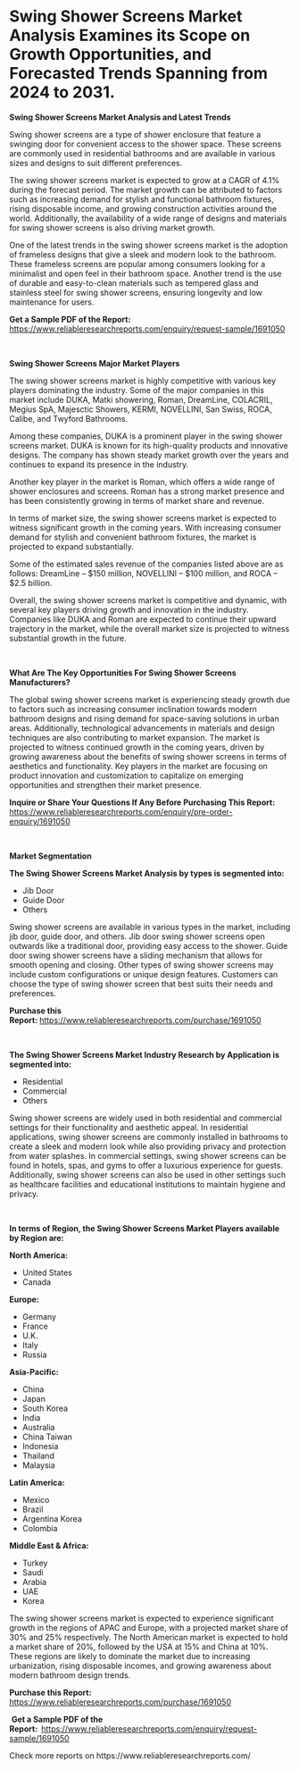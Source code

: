 <p><h1>Swing Shower Screens Market Analysis Examines its Scope on Growth Opportunities, and Forecasted Trends Spanning from 2024 to 2031.</h1></p><p><strong>Swing Shower Screens Market Analysis and Latest Trends</strong></p>
<p><p>Swing shower screens are a type of shower enclosure that feature a swinging door for convenient access to the shower space. These screens are commonly used in residential bathrooms and are available in various sizes and designs to suit different preferences.</p><p>The swing shower screens market is expected to grow at a CAGR of 4.1% during the forecast period. The market growth can be attributed to factors such as increasing demand for stylish and functional bathroom fixtures, rising disposable income, and growing construction activities around the world. Additionally, the availability of a wide range of designs and materials for swing shower screens is also driving market growth.</p><p>One of the latest trends in the swing shower screens market is the adoption of frameless designs that give a sleek and modern look to the bathroom. These frameless screens are popular among consumers looking for a minimalist and open feel in their bathroom space. Another trend is the use of durable and easy-to-clean materials such as tempered glass and stainless steel for swing shower screens, ensuring longevity and low maintenance for users.</p></p>
<p><strong>Get a Sample PDF of the Report:&nbsp;</strong> <a href="https://www.reliableresearchreports.com/enquiry/request-sample/1691050">https://www.reliableresearchreports.com/enquiry/request-sample/1691050</a></p>
<p>&nbsp;</p>
<p><strong>Swing Shower Screens Major Market Players</strong></p>
<p><p>The swing shower screens market is highly competitive with various key players dominating the industry. Some of the major companies in this market include DUKA, Matki showering, Roman, DreamLine, COLACRIL, Megius SpA, Majesctic Showers, KERMI, NOVELLINI, San Swiss, ROCA, Calibe, and Twyford Bathrooms.</p><p>Among these companies, DUKA is a prominent player in the swing shower screens market. DUKA is known for its high-quality products and innovative designs. The company has shown steady market growth over the years and continues to expand its presence in the industry.</p><p>Another key player in the market is Roman, which offers a wide range of shower enclosures and screens. Roman has a strong market presence and has been consistently growing in terms of market share and revenue.</p><p>In terms of market size, the swing shower screens market is expected to witness significant growth in the coming years. With increasing consumer demand for stylish and convenient bathroom fixtures, the market is projected to expand substantially.</p><p>Some of the estimated sales revenue of the companies listed above are as follows: DreamLine – $150 million, NOVELLINI – $100 million, and ROCA – $2.5 billion.</p><p>Overall, the swing shower screens market is competitive and dynamic, with several key players driving growth and innovation in the industry. Companies like DUKA and Roman are expected to continue their upward trajectory in the market, while the overall market size is projected to witness substantial growth in the future.</p></p>
<p>&nbsp;</p>
<p><strong>What Are The Key Opportunities For Swing Shower Screens Manufacturers?</strong></p>
<p><p>The global swing shower screens market is experiencing steady growth due to factors such as increasing consumer inclination towards modern bathroom designs and rising demand for space-saving solutions in urban areas. Additionally, technological advancements in materials and design techniques are also contributing to market expansion. The market is projected to witness continued growth in the coming years, driven by growing awareness about the benefits of swing shower screens in terms of aesthetics and functionality. Key players in the market are focusing on product innovation and customization to capitalize on emerging opportunities and strengthen their market presence.</p></p>
<p><strong>Inquire or Share Your Questions If Any Before Purchasing This Report:</strong> <a href="https://www.reliableresearchreports.com/enquiry/pre-order-enquiry/1691050">https://www.reliableresearchreports.com/enquiry/pre-order-enquiry/1691050</a></p>
<p>&nbsp;</p>
<p><strong>Market Segmentation</strong></p>
<p><strong>The Swing Shower Screens Market Analysis by types is segmented into:</strong></p>
<p><ul><li>Jib Door</li><li>Guide Door</li><li>Others</li></ul></p>
<p><p>Swing shower screens are available in various types in the market, including jib door, guide door, and others. Jib door swing shower screens open outwards like a traditional door, providing easy access to the shower. Guide door swing shower screens have a sliding mechanism that allows for smooth opening and closing. Other types of swing shower screens may include custom configurations or unique design features. Customers can choose the type of swing shower screen that best suits their needs and preferences.</p></p>
<p><strong>Purchase this Report:&nbsp;</strong><a href="https://www.reliableresearchreports.com/purchase/1691050">https://www.reliableresearchreports.com/purchase/1691050</a></p>
<p>&nbsp;</p>
<p><strong>The Swing Shower Screens Market Industry Research by Application is segmented into:</strong></p>
<p><ul><li>Residential</li><li>Commercial</li><li>Others</li></ul></p>
<p><p>Swing shower screens are widely used in both residential and commercial settings for their functionality and aesthetic appeal. In residential applications, swing shower screens are commonly installed in bathrooms to create a sleek and modern look while also providing privacy and protection from water splashes. In commercial settings, swing shower screens can be found in hotels, spas, and gyms to offer a luxurious experience for guests. Additionally, swing shower screens can also be used in other settings such as healthcare facilities and educational institutions to maintain hygiene and privacy.</p></p>
<p>&nbsp;</p>
<p><strong>In terms of Region, the Swing Shower Screens Market Players available by Region are:</strong></p>
<p>
    <p> <strong> North America: </strong>
        <ul>
            <li>United States</li>
            <li>Canada</li>
        </ul>
        </p> 
    <p> <strong> Europe: </strong>
        <ul>
            <li>Germany</li>
            <li>France</li>
            <li>U.K.</li>
            <li>Italy</li>
            <li>Russia</li>
        </ul>
        </p> 
    <p> <strong> Asia-Pacific: </strong>
        <ul>
            <li>China</li>
            <li>Japan</li>
            <li>South Korea</li>
            <li>India</li>
            <li>Australia</li>
            <li>China Taiwan</li>
            <li>Indonesia</li>
            <li>Thailand</li>
            <li>Malaysia</li>
        </ul>
        </p> 
    <p> <strong> Latin America: </strong>
        <ul>
            <li>Mexico</li>
            <li>Brazil</li>
            <li>Argentina Korea</li>
            <li>Colombia</li>
        </ul>
        </p> 
    <p> <strong> Middle East & Africa: </strong>
        <ul>
            <li>Turkey</li>
            <li>Saudi</li>
            <li>Arabia</li>
            <li>UAE</li>
            <li>Korea</li>
        </ul>
    </p>
    </p>
<p><p>The swing shower screens market is expected to experience significant growth in the regions of APAC and Europe, with a projected market share of 30% and 25% respectively. The North American market is expected to hold a market share of 20%, followed by the USA at 15% and China at 10%. These regions are likely to dominate the market due to increasing urbanization, rising disposable incomes, and growing awareness about modern bathroom design trends.</p></p>
<p><strong>Purchase this Report: </strong><a href="https://www.reliableresearchreports.com/purchase/1691050">https://www.reliableresearchreports.com/purchase/1691050</a></p>
<p>&nbsp;<strong>Get a Sample PDF of the Report:&nbsp;&nbsp;</strong><a href="https://www.reliableresearchreports.com/enquiry/request-sample/1691050">https://www.reliableresearchreports.com/enquiry/request-sample/1691050</a></p>
<p><strong></strong></p>
<p>Check more reports on https://www.reliableresearchreports.com/</p>